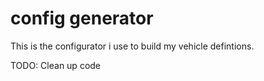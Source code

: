 # config generator
This is the configurator i use to build my vehicle defintions. 

TODO: Clean up code
